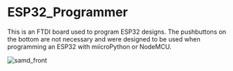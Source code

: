 # ESP32_Programmer
This is an FTDI board used to program ESP32 designs. The pushbuttons on the bottom are not necessary and were designed to be used when programming an ESP32 with miicroPython or NodeMCU.

![samd_front](https://user-images.githubusercontent.com/4991664/31591075-fa32d3ae-b1f1-11e7-87e8-7ddc977f34d7.png)
